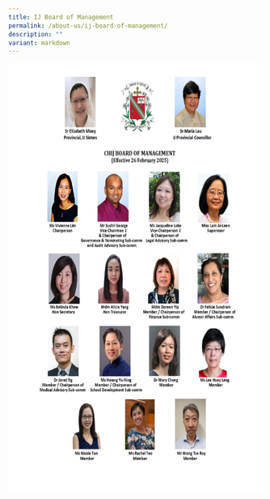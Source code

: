 ```yaml
---
title: IJ Board of Management
permalink: /about-us/ij-board-of-management/
description: ""
variant: markdown
---
```

<p></p>
<p></p>
<div class="isomer-image-wrapper">
   <img style="width: 1800px; height: 850px;" src="/images/board_members_page_0001.jpg">
</div>

<p></p>